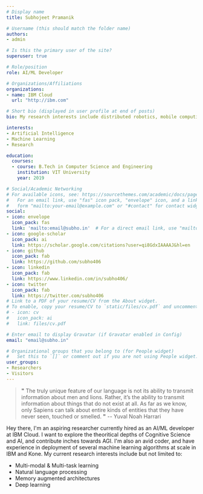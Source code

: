 ```yaml
---
# Display name
title: Subhojeet Pramanik

# Username (this should match the folder name)
authors:
- admin

# Is this the primary user of the site?
superuser: true

# Role/position
role: AI/ML Developer

# Organizations/Affiliations
organizations:
- name: IBM Cloud
  url: "http://ibm.com"

# Short bio (displayed in user profile at end of posts)
bio: My research interests include distributed robotics, mobile computing and programmable matter.

interests:
- Artificial Intelligence
- Machine Learning
- Research

education:
  courses:
  - course: B.Tech in Computer Science and Engineering
    institution: VIT University
    year: 2019

# Social/Academic Networking
# For available icons, see: https://sourcethemes.com/academic/docs/page-builder/#icons
#   For an email link, use "fas" icon pack, "envelope" icon, and a link in the
#   form "mailto:your-email@example.com" or "#contact" for contact widget.
social:
- icon: envelope
  icon_pack: fas
  link: 'mailto:email@subho.in'  # For a direct email link, use "mailto:test@example.org".
- icon: google-scholar
  icon_pack: ai
  link: https://scholar.google.com/citations?user=qi8GdxIAAAAJ&hl=en
- icon: github
  icon_pack: fab
  link: https://github.com/subho406
- icon: linkedin
  icon_pack: fab
  link: https://www.linkedin.com/in/subho406/
- icon: twitter
  icon_pack: fab
  link: https://twitter.com/subho406
# Link to a PDF of your resume/CV from the About widget.
# To enable, copy your resume/CV to `static/files/cv.pdf` and uncomment the lines below.
# - icon: cv
#   icon_pack: ai
#   link: files/cv.pdf

# Enter email to display Gravatar (if Gravatar enabled in Config)
email: "email@subho.in"

# Organizational groups that you belong to (for People widget)
#   Set this to `[]` or comment out if you are not using People widget.
user_groups:
- Researchers
- Visitors
---
```


> **"** The truly unique feature of our language is not its ability to transmit information about men and lions. Rather, it’s the ability to transmit information
about things that do not exist at all. As far as we know, only Sapiens can talk about entire kinds of entities that they have never seen, touched or smelled. **"** -- Yuval Noah Harrari

Hey there, I'm an aspiring researcher currently hired as an AI/ML developer at IBM Cloud. I want to explore the theoritical depths of Cognitive Science and AI, and contribute inches towards AGI. I'm also an avid coder, and have experience in deployment of several machine learning algorithms at scale in IBM and Kone. My current research interests include but not limited to:

* Multi-modal & Multi-task learning
* Natural language processing
* Memory augmented architectures
* Deep learning


